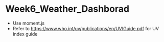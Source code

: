# Week6_Weather_Dashborad

- Use moment.js 
- Refer to https://www.who.int/uv/publications/en/UVIGuide.pdf for UV index guide
